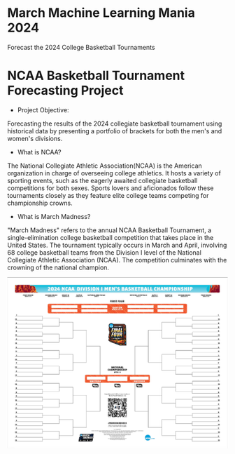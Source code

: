 # March Machine Learning Mania 2024
Forecast the 2024 College Basketball Tournaments

# NCAA Basketball Tournament Forecasting Project

* Project Objective:

Forecasting the results of the 2024 collegiate basketball tournament using historical data by presenting a portfolio of brackets for both the men's and women's divisions.

 * What is NCAA?

The National Collegiate Athletic Association(NCAA) is the American organization in charge of overseeing college athletics. It hosts a variety of sporting events, such as the eagerly awaited collegiate basketball competitions for both sexes. Sports lovers and aficionados follow these tournaments closely as they feature elite college teams competing for championship crowns.

* What is March Madness?

"March Madness" refers to the annual NCAA Basketball Tournament, a single-elimination college basketball competition that takes place in the United States. The tournament typically occurs in March and April, involving 68 college basketball teams from the Division I level of the National Collegiate Athletic Association (NCAA). The competition culminates with the crowning of the national champion.

![alt text](NCCA.jpg)